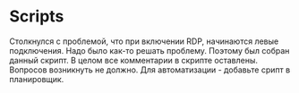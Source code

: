 # Scripts
Столкнулся с проблемой, что при включении RDP, начинаются левые подключения. Надо было как-то решать проблему. Поэтому был собран данный скрипт. В целом все комментарии в скрипте оставлены. Вопросов возникнуть не должно. Для автоматизации - добавьте срипт в планировщик.
